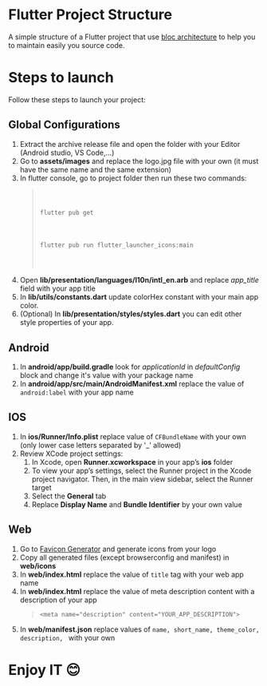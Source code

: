 # Flutter Project Structure

A simple structure of a Flutter project that use <a href="https://pub.dev/packages/flutter_bloc">bloc architecture</a>  to help you to maintain easily you source code.

# Steps to launch
Follow these steps to launch your project:

<h2>Global Configurations</h2>

<ol>
    <li>Extract the archive release file and open the folder with your Editor (Android studio, VS Code,...)</li>
    <li>Go to <b>assets/images</b> and replace the logo.jpg file with your own (it must have the same name and the same extension)</li>
    <li>In flutter console, go to project folder then run these two commands:
    <blockquote>
        <code>
            <p>flutter pub get</p>
            <p>flutter pub run flutter_launcher_icons:main</p>
        </code>
    </blockquote>
    </li>
    <li>
    Open <b>lib/presentation/languages/l10n/intl_en.arb</b> and replace <i>app_title</i> field with your app title
    </li>
    <li>
        In <b>lib/utils/constants.dart</b> update colorHex constant with your main app color.
    </li>
    <li> (Optional) In <b>lib/presentation/styles/styles.dart</b> you can edit other style properties of your app.</li>
</ol>

<h2>Android</h2>

<ol>
    <li>In <b>android/app/build.gradle</b> look for <i>applicationId</i> in <i>defaultConfig</i> block and change it's value with your package name</li>
    <li>In <b>android/app/src/main/AndroidManifest.xml</b> replace the value of <code>android:label</code> with your app name</li>
</ol>

<h2>IOS</h2>

<ol>
    <li>In <b>ios/Runner/Info.plist</b> replace value of <code>CFBundleName</code> with your own (only lower case letters separated by '_' allowed)</li>
    <li>
        Review XCode project settings:
        <ol>
            <li>In Xcode, open <b>Runner.xcworkspace</b> in your app’s <b>ios</b> folder</li>
            <li>To view your app’s settings, select the Runner project in the Xcode project navigator. Then, in the main view sidebar, select the Runner target</li>
            <li>Select the <b>General</b> tab</li>
            <li>Replace <b>Display Name</b> and <b>Bundle Identifier</b> by your own value</li>
        </ol>
    </li>
</ol>

<h2>Web</h2>

<ol>
    <li>Go to <a href="https://www.favicon-generator.org/">Favicon Generator</a> and generate icons from your logo</li>
    <li>Copy all generated files (except browserconfig and manifest) in <b>web/icons</b></li>
    <li>In <b>web/index.html</b> replace the value of <code>title</code> tag with your web app name</li>
    <li>In <b>web/index.html</b> replace the value of meta description content with a description of your app
    <blockquote>
    <code>&lt;meta name="description" content="YOUR_APP_DESCRIPTION"&gt;</code>
    </blockquote>
    </li>
    <li>In <b>web/manifest.json</b> replace values of <code>name, short_name, theme_color, description, </code> with your own</li>
</ol>

<h1><b>Enjoy IT 😊</b></h1>
